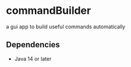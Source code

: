 # commandBuilder
a gui app to build useful commands automatically
## Dependencies
- Java 14 or later
